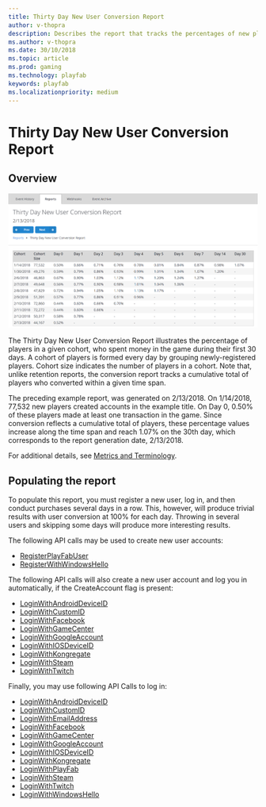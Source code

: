 ```yaml
---
title: Thirty Day New User Conversion Report
author: v-thopra
description: Describes the report that tracks the percentages of new players who spend money within the first 30 days.
ms.author: v-thopra
ms.date: 30/10/2018
ms.topic: article
ms.prod: gaming
ms.technology: playfab
keywords: playfab
ms.localizationpriority: medium
---
```


# Thirty Day New User Conversion Report

## Overview

![Thirty Day New User Conversion Report Table](media/tutorials/thirty-day-new-user-conversion-report-table.png)  

The Thirty Day New User Conversion Report illustrates the percentage of players in a given cohort, who spent money in the game during their first 30 days. A cohort of players is formed every day by grouping newly-registered players. Cohort size indicates the number of players in a cohort. Note that, unlike retention reports, the conversion report tracks a cumulative total of players who converted within a given time span.

The preceding example report, was generated on 2/13/2018. On 1/14/2018, 77,532 new players created accounts in the example title. On Day 0, 0.50% of these players made at least one transaction in the game. Since conversion reflects a cumulative total of players, these percentage values increase along the time span and reach 1.07% on the 30th day, which corresponds to the report generation date, 2/13/2018.

For additional details, see [Metrics and Terminology](../metrics/metrics-and-terminology.md).

## Populating the report

To populate this report, you must register a new user, log in, and then conduct purchases several days in a row. This, however, will produce trivial results with user conversion at 100% for each day. Throwing in several users and skipping some days will produce more interesting results. 

The following API calls may be used to create new user accounts:

- [RegisterPlayFabUser](https://api.playfab.com/documentation/client/method/RegisterPlayFabUser)
- [RegisterWithWindowsHello](https://api.playfab.com/documentation/client/method/RegisterWithWindowsHello)

The following API calls will also create a new user account and log you in automatically, if the CreateAccount flag is present:

- [LoginWithAndroidDeviceID](https://api.playfab.com/documentation/client/method/LoginWithAndroidDeviceID)
- [LoginWithCustomID](https://api.playfab.com/documentation/client/method/LoginWithCustomID)
- [LoginWithFacebook](https://api.playfab.com/documentation/client/method/LoginWithFacebook)
- [LoginWithGameCenter](https://api.playfab.com/documentation/client/method/LoginWithGameCenter)
- [LoginWithGoogleAccount](https://api.playfab.com/documentation/client/method/LoginWithGoogleAccount)
- [LoginWithIOSDeviceID](https://api.playfab.com/documentation/client/method/LoginWithIOSDeviceID)
- [LoginWithKongregate](https://api.playfab.com/documentation/client/method/LoginWithKongregate)
- [LoginWithSteam](https://api.playfab.com/documentation/client/method/LoginWithSteam)
- [LoginWithTwitch](https://api.playfab.com/documentation/client/method/LoginWithTwitch)

Finally, you may use following API Calls to log in:

- [LoginWithAndroidDeviceID](https://api.playfab.com/documentation/client/method/LoginWithAndroidDeviceID)
- [LoginWithCustomID](https://api.playfab.com/documentation/client/method/LoginWithCustomID)
- [LoginWithEmailAddress](https://api.playfab.com/documentation/client/method/LoginWithEmailAddress)
- [LoginWithFacebook](https://api.playfab.com/documentation/client/method/LoginWithFacebook)
- [LoginWithGameCenter](https://api.playfab.com/documentation/client/method/LoginWithGameCenter)
- [LoginWithGoogleAccount](https://api.playfab.com/documentation/client/method/LoginWithGoogleAccount)
- [LoginWithIOSDeviceID](https://api.playfab.com/documentation/client/method/LoginWithIOSDeviceID)
- [LoginWithKongregate](https://api.playfab.com/documentation/client/method/LoginWithKongregate)
- [LoginWithPlayFab](https://api.playfab.com/documentation/client/method/LoginWithPlayFab)
- [LoginWithSteam](https://api.playfab.com/documentation/client/method/LoginWithSteam)
- [LoginWithTwitch](https://api.playfab.com/documentation/client/method/LoginWithTwitch)
- [LoginWithWindowsHello](https://api.playfab.com/documentation/client/method/LoginWithWindowsHello)

